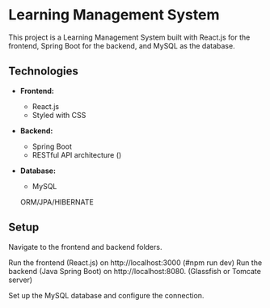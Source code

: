 # Learning Management System
This project is a Learning Management System built with React.js for the frontend, Spring Boot for the backend, and MySQL as the database.

## Technologies
- **Frontend:**
  - React.js
  - Styled with CSS

- **Backend:**
  - Spring Boot
  - RESTful API architecture ()

- **Database:**
  - MySQL
  
  ORM/JPA/HIBERNATE
## Setup

 Navigate to the frontend and backend folders.

 Run the frontend (React.js) on http://localhost:3000 (#npm run dev) 
 Run the backend (Java Spring Boot) on http://localhost:8080. (Glassfish or Tomcate server)

 Set up the MySQL database and configure the connection.
